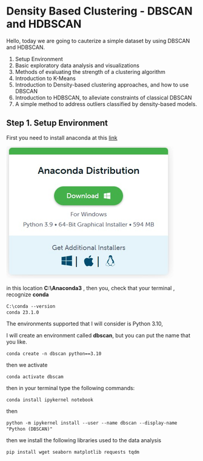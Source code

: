 

# Density Based Clustering - DBSCAN and HDBSCAN



Hello,  today we are going to cauterize a simple dataset by using DBSCAN and HDBSCAN.

1. Setup Environment
2. Basic exploratory data analysis and visualizations
3. Methods of evaluating the strength of a clustering algorithm
4. Introduction to K-Means
5. Introduction to Density-based clustering approaches, and how to use DBSCAN
6. Introduction to HDBSCAN, to alleviate constraints of classical DBSCAN
7. A simple method to address outliers classified by density-based models. 



## Step 1. Setup Environment

First you need to install anaconda at this [link](https://www.anaconda.com/products/individual)

![png](assets/images/posts/README/1-16601652164621.jpg)

in this location **C:\Anaconda3** , then you, check that your terminal , recognize **conda**

```
C:\conda --version
conda 23.1.0
```



The environments supported that I will consider is Python 3.10,

I will create an environment called **dbscan**, but you can put the name that you like.

```
conda create -n dbscan python==3.10
```

then we activate

```
conda activate dbscam
```

then in your terminal type the following commands:

```
conda install ipykernel notebook
```

then

```
python -m ipykernel install --user --name dbscan --display-name "Python (DBSCAN)"
```

then we install the following libraries used to the data analysis

```
pip install wget seaborn matplotlib requests tqdm
```







